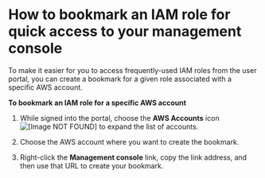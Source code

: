 # How to bookmark an IAM role for quick access to your management console<a name="howtobookmark"></a>

To make it easier for you to access frequently\-used IAM roles from the user portal, you can create a bookmark for a given role associated with a specific AWS account\. 

**To bookmark an IAM role for a specific AWS account**

1. While signed into the portal, choose the **AWS Accounts** icon ![\[Image NOT FOUND\]](http://docs.aws.amazon.com/singlesignon/latest/userguide/images/aws_accounts_icon.png) to expand the list of accounts\.

1. Choose the AWS account where you want to create the bookmark\.

1. Right\-click the **Management console** link, copy the link address, and then use that URL to create your bookmark\.
